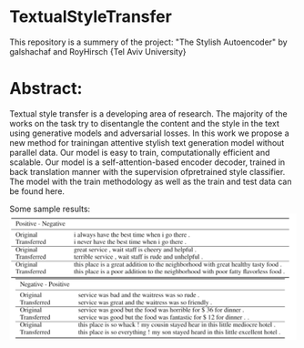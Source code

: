 # TextualStyleTransfer
This repository is a summery of the project: "The Stylish Autoencoder" by galshachaf and RoyHirsch {Tel Aviv University}

# Abstract:
Textual style transfer is a developing area of research. The majority of the works on the task try to disentangle the content and the style in the text using generative models and adversarial losses. In this work we propose a new method for trainingan attentive stylish text generation model without parallel data. Our model is easy to train, computationally efficient and scalable.  Our model is a self-attention-based encoder decoder, trained in back translation manner with the supervision ofpretrained style classifier.
The model with the train methodology as well as the train and test data can be found here.

Some sample results:
![Test Image 4](https://github.com/RoyHirsch/TextualStyleTransfer/blob/master/samples_image.PNG)

